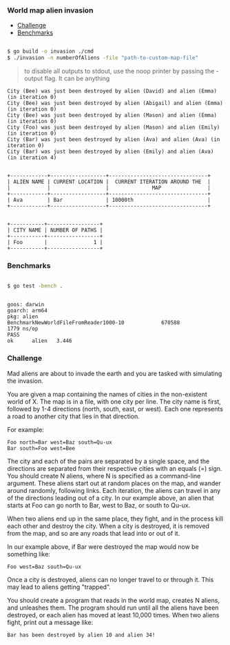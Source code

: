 ### World map alien invasion

- [Challenge](#challenge)
- [Benchmarks](#benchmarks)


```sh

$ go build -o invasion ./cmd
$ ./invasion -n numberOfAliens -file "path-to-custom-map-file"

```

> to disable all outputs to stdout, use the noop printer by passing the -output
flag. It can be anything

```
City (Bee) was just been destroyed by alien (David) and alien (Emma) (in iteration 0)
City (Bee) was just been destroyed by alien (Abigail) and alien (Emma) (in iteration 0)
City (Bee) was just been destroyed by alien (Mason) and alien (Emma) (in iteration 0)
City (Foo) was just been destroyed by alien (Mason) and alien (Emily) (in iteration 0)
City (Bar) was just been destroyed by alien (Ava) and alien (Ava) (in iteration 0)
City (Bar) was just been destroyed by alien (Emily) and alien (Ava) (in iteration 4)


+------------+------------------+--------------------------------+
| ALIEN NAME | CURRENT LOCATION |  CURRENT ITERATION AROUND THE  |
|            |                  |              MAP               |
+------------+------------------+--------------------------------+
| Ava        | Bar              | 10000th                        |
+------------+------------------+--------------------------------+


+-----------+-----------------+
| CITY NAME | NUMBER OF PATHS |
+-----------+-----------------+
| Foo       |               1 |
+-----------+-----------------+
```

### <a name="bench"> Benchmarks </a>

```sh

$ go test -bench .

```

```

goos: darwin
goarch: arm64
pkg: alien
BenchmarkNewWorldFileFromReader1000-10            670588              1779 ns/op
PASS
ok      alien   3.446

```


### <a name="challenge"> Challenge </a>

Mad aliens are about to invade the earth and you are tasked with simulating the invasion.

You are given a map containing the names of cities in the non-existent world of X. The map is in a file, with one city per line. The city name is first, followed by 1-4 directions (north, south, east, or west). Each one represents a road to another city that lies in that direction.

For example:

```
Foo north=Bar west=Baz south=Qu-ux
Bar south=Foo west=Bee
```

The city and each of the pairs are separated by a single space, and the directions are separated from their respective cities with an equals (=) sign. You should create N aliens, where N is specified as a command-line argument. These aliens start out at random places on the map, and wander around randomly, following links. Each iteration, the aliens can travel in any of the directions leading out of a city. In our example above, an alien that starts at Foo can go north to Bar, west to Baz, or south to Qu-ux.

When two aliens end up in the same place, they fight, and in the process kill each other and destroy the city. When a city is destroyed, it is removed from the map, and so are any roads that lead into or out of it.

In our example above, if Bar were destroyed the map would now be something like:

```
Foo west=Baz south=Qu-ux
```

Once a city is destroyed, aliens can no longer travel to or through it. This may lead to aliens getting "trapped".

You should create a program that reads in the world map, creates N aliens, and unleashes them. The program should run until all the aliens have been destroyed, or each alien has moved at least 10,000 times. When two aliens fight, print out a message like:

```
Bar has been destroyed by alien 10 and alien 34!
```
